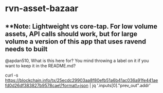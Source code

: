 # rvn-asset-bazaar

## **Note: Lightweight vs core-tap.  For low volume assets, API calls should work, but for large volume a version of this app that uses ravend needs to built 









@apdan510, What is this here for?  You mind throwing a label on it if you want to keep it in the README.md?

curl -s https://blockchain.info/tx/25ecdc29903aa8f80efb51a6b41ac036a91fe441aefd0d26df383827b9578cae\?format\=json | jq '.inputs[0]."prev_out".addr'
